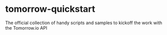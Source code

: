 # tomorrow-quickstart
The official collection of handy scripts and samples to kickoff the work with the Tomorrow.io API
